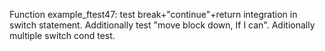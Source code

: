 Function example_ftest47: test break+"continue"+return integration in switch statement. Additionally test "move block down, If I can". Aditionally multiple switch cond test.
